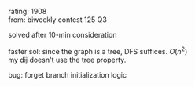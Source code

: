 rating: 1908  
from: biweekly contest 125 Q3

solved after 10-min consideration

faster sol: since the graph is a tree, DFS suffices. $O(n^2)$  
my dij doesn't use the tree property.

bug: forget branch initialization logic